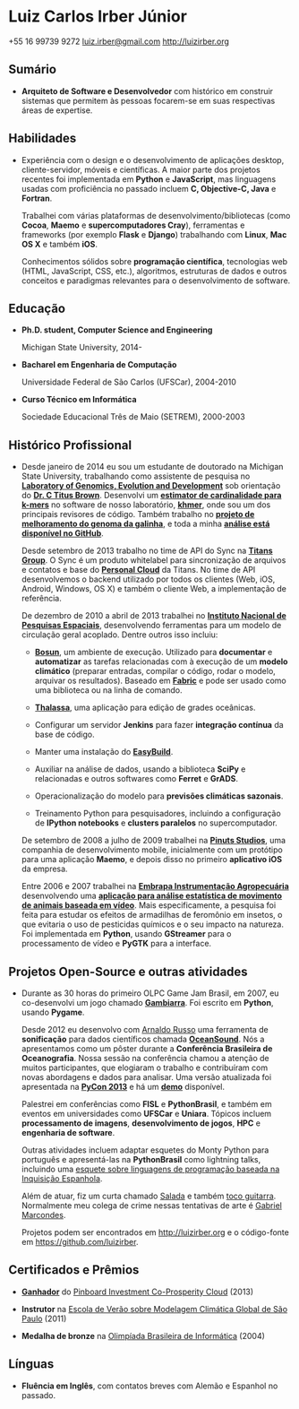 Luiz Carlos Irber Júnior
========================

+55 16 99739 9272
<luiz.irber@gmail.com>
<http://luizirber.org>

Sumário
-------

*   **Arquiteto de Software e Desenvolvedor** com histórico em construir
    sistemas que permitem às pessoas focarem-se em suas respectivas áreas
    de expertise.


Habilidades
-----------

*   Experiência com o design e o desenvolvimento de aplicações desktop,
    cliente-servidor, móveis e científicas. A maior parte dos projetos
    recentes foi implementada em **Python** e **JavaScript**, mas linguagens
    usadas com proficiência no passado incluem **C, Objective-C, Java** e
    **Fortran**.

    Trabalhei com várias plataformas de desenvolvimento/bibliotecas (como
    **Cocoa**, **Maemo** e **supercomputadores Cray**), ferramentas e
    frameworks (por exemplo **Flask** e **Django**) trabalhando com
    **Linux**, **Mac OS X** e também **iOS**.

    Conhecimentos sólidos sobre **programação científica**, tecnologias web
    (HTML, JavaScript, CSS, etc.), algoritmos, estruturas de dados e outros
    conceitos e paradigmas relevantes para o desenvolvimento de software.


Educação
--------

*   **Ph.D. student, Computer Science and Engineering**

    Michigan State University, 2014-

*   **Bacharel em Engenharia de Computação**

    Universidade Federal de São Carlos (UFSCar), 2004-2010

*   **Curso Técnico em Informática**

    Sociedade Educacional Três de Maio (SETREM), 2000-2003


Histórico Profissional
----------------------

*   Desde janeiro de 2014 eu sou um estudante de doutorado na
    Michigan State University, trabalhando como assistente de pesquisa
    no [**Laboratory of Genomics, Evolution and Development**][24]
    sob orientação do [**Dr. C Titus Brown**][25].
    Desenvolvi um [**estimator de cardinalidade para k-mers**][26] no software de nosso laboratório,
    [**khmer**][27],
    onde sou um dos principais revisores de código.
    Também trabalho no [**projeto de melhoramento do genoma da galinha**][28],
    e toda a minha [**análise está disponível no GitHub**][29].

    Desde setembro de 2013 trabalho no time de API do Sync na
    [**Titans Group**][22]. O Sync é um produto whitelabel para sincronização
    de arquivos e contatos  e base do [**Personal Cloud**][23] da Titans.
    No time de API desenvolvemos o backend utilizado por todos os clientes
    (Web, iOS, Android, Windows, OS X) e também o cliente Web, a implementação
    de referência.

    De dezembro de 2010 a abril de 2013 trabalhei no
    [**Instituto Nacional de Pesquisas Espaciais**][1],
    desenvolvendo ferramentas para um modelo de circulação geral acoplado.
    Dentre outros isso incluiu:

    -  [**Bosun**][2], um ambiente de execução. Utilizado para
    **documentar** e **automatizar** as tarefas relacionadas com à execução
    de um **modelo climático** (preparar entradas, compilar o código,
    rodar o modelo, arquivar os resultados). Baseado em [**Fabric**][3]
    e pode ser usado como uma biblioteca ou na linha de comando.

    -  [**Thalassa**][4], uma aplicação para edição de grades oceânicas.

    -  Configurar um servidor **Jenkins** para fazer **integração contínua**
    da base de código.

    -  Manter uma instalação do [**EasyBuild**][20].

    -  Auxiliar na análise de dados, usando a biblioteca **SciPy** e
       relacionadas e outros softwares como **Ferret** e **GrADS**.

    -  Operacionalização do modelo para **previsões climáticas sazonais**.

    -  Treinamento Python para pesquisadores, incluindo a configuração de
    **IPython notebooks** e **clusters paralelos** no supercomputador.

    De setembro de 2008 a julho de 2009 trabalhei na [**Pinuts Studios**][5],
    uma companhia de desenvolvimento mobile, inicialmente com um protótipo
    para uma aplicação **Maemo**, e depois disso no primeiro **aplicativo
    iOS** da empresa.

    Entre 2006 e 2007 trabalhei na [**Embrapa Instrumentação
    Agropecuária**][21] desenvolvendo uma [**aplicação para
    análise estatística de movimento de animais baseada em vídeo**][6].
    Mais especificamente, a pesquisa foi feita para estudar os efeitos
    de armadilhas de feromônio em insetos, o que evitaria o uso de
    pesticidas químicos e o seu impacto na natureza.
    Foi implementada em **Python**, usando **GStreamer** para o processamento
    de vídeo e **PyGTK** para a interface.


Projetos Open-Source e outras atividades
-----------------------------------------

*   Durante as 30 horas do primeiro OLPC Game Jam Brasil, em 2007, eu
    co-desenvolvi um jogo chamado [**Gambiarra**][7]. Foi escrito em
    **Python**, usando **Pygame**.

    Desde 2012 eu desenvolvo com [Arnaldo Russo][8] uma ferramenta de
    **sonificação** para dados científicos chamada [**OceanSound**][9].
    Nós a apresentamos como um pôster durante a **Conferência Brasileira
    de Oceanografia**. Nossa sessão na conferência chamou a atenção de
    muitos participantes, que elogiaram o trabalho e contribuíram com novas
    abordagens e dados para analisar.
    Uma versão atualizada foi apresentada na [**PyCon 2013**][10] e há um
    [**demo**][11] disponível.

    Palestrei em conferências como **FISL** e **PythonBrasil**, e também em
    eventos em universidades como **UFSCar** e **Uniara**. Tópicos incluem
    **processamento de imagens**, **desenvolvimento de jogos**, **HPC** e
    **engenharia de software**.

    Outras atividades incluem adaptar esquetes do Monty Python para português
    e apresentá-las na **PythonBrasil** como lightning talks, incluindo uma
    [esquete sobre linguagens de programação baseada na Inquisição Espanhola][12].

    Além de atuar, fiz um curta chamado [Salada][13] e também
    [toco guitarra][14]. Normalmente meu colega de crime nessas tentativas
    de arte é [Gabriel Marcondes][15].

    Projetos podem ser encontrados em <http://luizirber.org> e o
    código-fonte em <https://github.com/luizirber>.


Certificados e Prêmios
----------------------

-   [**Ganhador**][16] do [Pinboard Investment Co-Prosperity Cloud][17] (2013)

-   **Instrutor** na [Escola de Verão sobre Modelagem Climática Global de São Paulo][18] (2011)

-   **Medalha de bronze** na [Olimpíada Brasileira de Informática][19] (2004)


Línguas
-------

*   **Fluência em Inglês**, com contatos breves com Alemão e Espanhol
    no passado.


[1]:  <http://gmao.ccst.inpe.br/>
[2]:  <https://github.com/luizirber/bosun>
[3]:  <http://fabfile.org>
[4]:  <https://github.com/luizirber/thalassa>
[5]:  <http://www.pinutsstudios.com.br>
[6]:  <http://github.com/luizirber/bugbrother>
[7]:  <http://wiki.laptop.org/go/Gambiarra>
[8]:  <http://ciclotux.blogspot.com.br>
[9]:  <http://github.com/arnaldorusso/oceansound>
[10]: <https://us.pycon.org/2013/schedule/presentation/201/>
[11]: <http://ocean.datasounds.org>
[12]: <http://www.youtube.com/watch?v=IQxjlGIz2ww>
[13]: <http://www.youtube.com/watch?v=lwlBgtjeNt0>
[14]: <http://www.youtube.com/watch?v=Dg2FgY8HL5I>
[15]: <https://github.com/gabrielmarcondes>
[16]: <http://blog.pinboard.in/2013/01/pinboard_co_prosperity_winners/>
[17]: <http://static.pinboard.in/prosperity_cloud.htm>
[18]: <http://spsgcm.ccst.inpe.br/>
[19]: <http://olimpiada.ic.unicamp.br/>
[20]: <http://hpcugent.github.io/easybuild/>
[21]: <http://www.cnpdia.embrapa.br/>
[22]: <http://www.titansgroup.com.br>
[23]: <http://www.titansgroup.com.br/cloud.php>
[24]: <http://ged.msu.edu>
[25]: <http://ivory.idyll.org/blog/>
[26]: <https://github.com/ged-lab/khmer>
[27]: <https://github.com/ged-lab/khmer/pull/257>
[28]: <http://ivory.idyll.org/blog/2013-posted-chick-improvement-grant.html>
[29]: <https://github.com/luizirber/galGal>
[30]: <http://software-carpentry.org>
